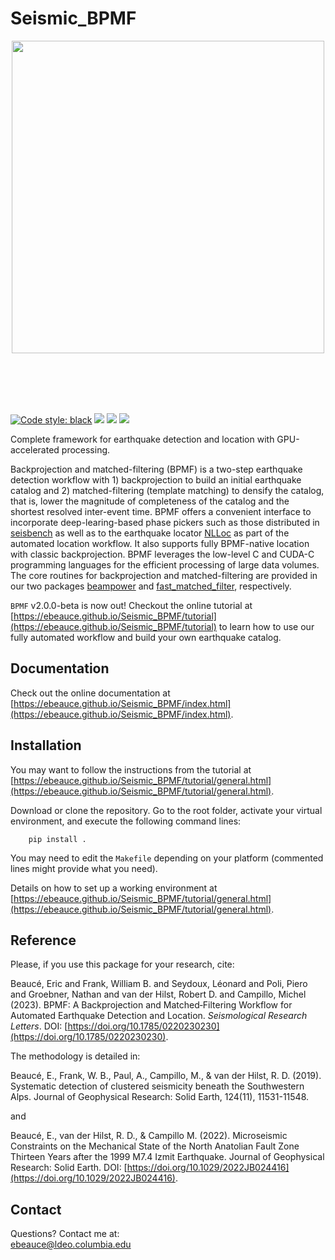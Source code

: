 # Seismic_BPMF

<p align="center">
<img src="data/bpmf.svg" width=500>
</p><br><br><br><br>


[![Code style: black](https://img.shields.io/badge/code%20style-black-000000.svg)](https://github.com/psf/black)
![](https://img.shields.io/github/commit-activity/w/ebeauce/Seismic_BPMF)
![](https://img.shields.io/github/last-commit/ebeauce/Seismic_BPMF)
![](https://img.shields.io/github/stars/ebeauce/Seismic_BPMF?style=social)


Complete framework for earthquake detection and location with GPU-accelerated processing.

Backprojection and matched-filtering (BPMF) is a two-step earthquake detection workflow with 1) backprojection to build an initial earthquake catalog  and 2) matched-filtering (template matching) to densify the catalog, that is, lower the magnitude of completeness of the catalog and the shortest resolved inter-event time.
BPMF offers a convenient interface to incorporate deep-learing-based phase pickers such as those distributed in [seisbench](https://github.com/seisbench/seisbench) as well as to the earthquake locator [NLLoc](http://alomax.free.fr/nlloc/) as part of the automated location workflow.
It also supports fully BPMF-native location with classic backprojection.
BPMF leverages the low-level C and CUDA-C programming languages for the efficient processing of large data volumes. The core routines for backprojection and matched-filtering are provided in our two packages [beampower](https://github.com/ebeauce/beampower) and [fast_matched_filter](https://github.com/beridel/fast_matched_filter), respectively.  

`BPMF` v2.0.0-beta is now out! Checkout the online tutorial at [https://ebeauce.github.io/Seismic_BPMF/tutorial](https://ebeauce.github.io/Seismic_BPMF/tutorial) to learn how to use our fully automated workflow and build your own earthquake catalog.

## Documentation

Check out the online documentation at [https://ebeauce.github.io/Seismic_BPMF/index.html](https://ebeauce.github.io/Seismic_BPMF/index.html).

## Installation

You may want to follow the instructions from the tutorial at
[https://ebeauce.github.io/Seismic_BPMF/tutorial/general.html](https://ebeauce.github.io/Seismic_BPMF/tutorial/general.html).

Download or clone the repository. Go to the root folder, activate your virtual
environment, and execute the following command lines:
```shell
    pip install .
```
You may need to edit the `Makefile` depending on your platform (commented lines might provide
what you need).


Details on how to set up a working environment at [https://ebeauce.github.io/Seismic_BPMF/tutorial/general.html](https://ebeauce.github.io/Seismic_BPMF/tutorial/general.html).


## Reference
Please, if you use this package for your research, cite:

Beaucé, Eric and Frank, William B. and Seydoux, Léonard and Poli, Piero and Groebner, Nathan
and van der Hilst, Robert D. and Campillo, Michel (2023). BPMF: A Backprojection and Matched‐Filtering Workflow for Automated Earthquake Detection and Location. *Seismological Research Letters*. DOI: [https://doi.org/10.1785/0220230230](https://doi.org/10.1785/0220230230).

The methodology is detailed in:

Beaucé, E., Frank, W. B., Paul, A., Campillo, M., & van der Hilst, R. D.
(2019). Systematic detection of clustered seismicity beneath the Southwestern
Alps. Journal of Geophysical Research: Solid Earth, 124(11), 11531-11548.

and

Beaucé, E., van der Hilst, R. D., & Campillo M. (2022). Microseismic Constraints
on the Mechanical State of the North Anatolian Fault Zone Thirteen Years after
the 1999 M7.4 Izmit Earthquake. Journal of Geophysical Research: Solid Earth.
DOI:
[https://doi.org/10.1029/2022JB024416](https://doi.org/10.1029/2022JB024416).


## Contact
Questions? Contact me at:<br/>
ebeauce@ldeo.columbia.edu
